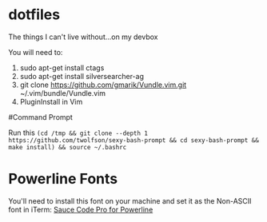 # dotfiles
The things I can't live without...on my devbox

You will need to:

1. sudo apt-get install ctags
2. sudo apt-get install silversearcher-ag
3. git clone https://github.com/gmarik/Vundle.vim.git ~/.vim/bundle/Vundle.vim
4. PluginInstall in Vim

#Command Prompt

Run this `(cd /tmp && git clone --depth 1 https://github.com/twolfson/sexy-bash-prompt && cd sexy-bash-prompt && make install) && source ~/.bashrc`

# Powerline Fonts

You'll need to install this font on your machine and set it as the Non-ASCII font in iTerm: [Sauce Code Pro for Powerline](https://github.com/powerline/fonts/tree/master/SourceCodePro)
